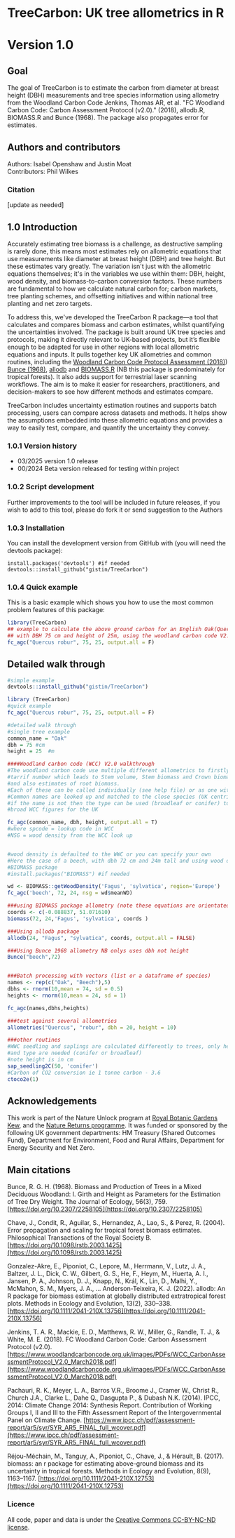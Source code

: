 # TreeCarbon: UK tree allometrics in R
# Version 1.0
## Goal
The goal of TreeCarbon is to estimate the carbon from diameter at breast height (DBH) measurements and tree species information using allometry from the Woodland Carbon Code Jenkins, Thomas AR, et al. "FC Woodland Carbon Code: Carbon Assessment Protocol (v2.0)." (2018), allodb.R, BIOMASS.R and Bunce (1968). The package also propagates error for estimates.
## Authors and contributors
Authors: Isabel Openshaw and Justin Moat  
Contributors: Phil Wilkes
### Citation

[update as needed]



## 1.0 Introduction

Accurately estimating tree biomass is a challenge, as destructive sampling is rarely done, this means most estimates rely on allometric equations that use measurements like diameter at breast height (DBH) and tree height. But these estimates vary greatly. The variation isn't just with the allometric equations themselves; it's in the variables  we use within them: DBH, height, wood density, and biomass-to-carbon conversion factors. These numbers are fundamental to how we calculate natural carbon for; carbon markets, tree planting schemes, and offsetting initiatives and within national tree planting and net zero targets.

To address this, we've developed the TreeCarbon R package—a tool that calculates and compares biomass and carbon estimates, whilst quantifying the uncertainties involved. The package is built around UK tree species and protocols, making it directly relevant to UK-based projects, but it’s flexible enough to be adapted for use in other regions with local allometric equations and inputs. It pulls together key UK allometries and common routines, including the [Woodland Carbon Code Protocol Assessment (2018)](https://www.woodlandcarboncode.org.uk/images/PDFs/WCC_CarbonAssessmentProtocol_V2.0_March2018.pdf)) [Bunce (1968)](https://doi.org/10.2307/2258105), [allodb](https://besjournals.onlinelibrary.wiley.com/doi/full/10.1111/2041-210X.13756) and [BIOMASS.R](https://besjournals.onlinelibrary.wiley.com/doi/full/10.1111/2041-210X.12753) (NB this package is predominately for tropical forests). It also adds support for terrestrial laser scanning workflows. The aim is to make it easier for researchers, practitioners, and decision-makers to see how different methods and estimates compare.

TreeCarbon includes uncertainty estimation routines and supports batch processing, users can compare across datasets and methods. It helps show the assumptions embedded into these allometric equations and provides a way to easily test, compare, and quantify the uncertainty they convey. 


### 1.0.1 Version history

<!-- badges: start -->
* 03/2025 version 1.0 release
* 00/2024 Beta version released for testing within project
<!-- badges: end -->



### 1.0.2	Script development  

Further improvements to the tool will be included in future releases, if you wish to add to this tool, please do fork it or send suggestion to the Authors

### 1.0.3 Installation

You can install the development version from GitHub with (you will need the devtools package):

```
install.packages('devtools') #if needed
devtools::install_github("gistin/TreeCarbon")
```

### 1.0.4 Quick example

This is a basic example which shows you how to use the most common problem features of this package:

``` r
library(TreeCarbon)
## example to calculate the above ground carbon for an English Oak(Quercus robur)
## with DBH 75 cm and height of 25m, using the woodland carbon code V2.0
fc_agc("Quercus robur", 75, 25, output.all = F)
```
## Detailed walk through
``` r
#simple example
devtools::install_github("gistin/TreeCarbon")

library (TreeCarbon)
#quick example
fc_agc("Quercus robur", 75, 25, output.all = F)

#detailed walk through
#single tree example
common_name = "Oak"
dbh = 75 #cm
height = 25  #m

####Woodland carbon code (WCC) V2.0 walkthrough
#The woodland carbon code use multiple different allometrics to firstly derive
#tarrif number which leads to Stem volume, Stem biomass and Crown biomass 
#and also estimates of root biomass.
#Each of these can be called individually (see help file) or as one with fc_agc
#Common names are looked up and matched to the close species (UK centric),
#if the name is not then the type can be used (broadleaf or conifer) to give
#broad WCC figures for the UK

fc_agc(common_name, dbh, height, output.all = T)
#where spcode = lookup code in WCC
#NSG = wood density from the WCC look up


#wood density is defaulted to the WWC or you can specify your own
#Here the case of a beech, with dbh 72 cm and 24m tall and using wood density from the 
#BIOMASS package
#install.packages("BIOMASS") #if needed

wd <- BIOMASS::getWoodDensity('Fagus', 'sylvatica', region='Europe')
fc_agc('beech', 72, 24, nsg = wd$meanWD)

###using BIOMASS package allometry (note these equations are orientated to tropical areas)
coords <- c(-0.088837, 51.071610)
biomass(72, 24,'Fagus', 'sylvatica', coords )

###Using allodb package
allodb(24, "Fagus", "sylvatica", coords, output.all = FALSE)

###Using Bunce 1968 allometry NB onlys uses dbh not height
Bunce("beech",72)


###Batch processing with vectors (list or a dataframe of species)
names <- rep(c("Oak", "Beech"),5)
dbhs <- rnorm(10,mean = 74, sd = 0.5)
heights <- rnorm(10,mean = 24, sd = 1)

fc_agc(names,dbhs,heights)

###test against several allometries
allometries("Quercus", "robur", dbh = 20, height = 10)

###other routines
#WWC seedling and saplings are calculated differently to trees, only height 
#and type are needed (conifer or broadleaf)
#note height is in cm
sap_seedling2C(50, 'conifer')
#Carbon of CO2 conversion ie 1 tonne carbon - 3.6
ctoco2e(1)
```

## Acknowledgements
This work is part of the Nature Unlock program at [Royal Botanic Gardens Kew](https://www.kew.org/wakehurst/nature-unlocked), and the [Nature Returns programme](https://www.kew.org/science/nature-returns).  It was funded or sponsored by the following UK government departments: HM Treasury (Shared Outcomes Fund), Department for Environment, Food and Rural Affairs, Department for Energy Security and Net Zero.

## Main citations

Bunce, R. G. H. (1968). Biomass and Production of Trees in a Mixed Deciduous Woodland: I. Girth and Height as Parameters for the Estimation of Tree Dry Weight. The Journal of Ecology, 56(3), 759. [https://doi.org/10.2307/2258105](https://doi.org/10.2307/2258105)

Chave, J., Condit, R., Aguilar, S., Hernandez, A., Lao, S., & Perez, R. (2004). Error propagation and scaling for tropical forest biomass estimates. Philosophical Transactions of the Royal Society B. [https://doi.org/10.1098/rstb.2003.1425](https://doi.org/10.1098/rstb.2003.1425)

Gonzalez-Akre, E., Piponiot, C., Lepore, M., Herrmann, V., Lutz, J. A., Baltzer, J. L., Dick, C. W., Gilbert, G. S., He, F., Heym, M., Huerta, A. I., Jansen, P. A., Johnson, D. J., Knapp, N., Král, K., Lin, D., Malhi, Y., McMahon, S. M., Myers, J. A., … Anderson-Teixeira, K. J. (2022). allodb: An R package for biomass estimation at globally distributed extratropical forest plots. Methods in Ecology and Evolution, 13(2), 330–338. [https://doi.org/10.1111/2041-210X.13756](https://doi.org/10.1111/2041-210X.13756)

Jenkins, T. A. R., Mackie, E. D., Matthews, R. W., Miller, G., Randle, T. J., & White, M. E. (2018). FC Woodland Carbon Code: Carbon Assessment Protocol (v2.0). [https://www.woodlandcarboncode.org.uk/images/PDFs/WCC_CarbonAssessmentProtocol_V2.0_March2018.pdf](https://www.woodlandcarboncode.org.uk/images/PDFs/WCC_CarbonAssessmentProtocol_V2.0_March2018.pdf)

Pachauri, R. K., Meyer, L. A., Barros V.R., Broome J., Cramer W., Christ R., Church J.A., Clarke L., Dahe Q., Dasgupta P., & Dubash N.K. (2014). IPCC, 2014: Climate Change 2014: Synthesis Report. Contribution of Working Groups I, II and III to the Fifth Assessment Report of the Intergovernmental Panel on Climate 
Change. [https://www.ipcc.ch/pdf/assessment-report/ar5/syr/SYR_AR5_FINAL_full_wcover.pdf](https://www.ipcc.ch/pdf/assessment-report/ar5/syr/SYR_AR5_FINAL_full_wcover.pdf)

Réjou-Méchain, M., Tanguy, A., Piponiot, C., Chave, J., & Hérault, B. (2017). biomass: an r package for estimating above-ground biomass and its uncertainty in tropical forests. Methods in Ecology and Evolution, 8(9), 1163–1167. [https://doi.org/10.1111/2041-210X.12753](https://doi.org/10.1111/2041-210X.12753)

### Licence

All code, paper and data is under the [Creative Commons CC-BY-NC-ND license](https://creativecommons.org/licenses/by-nc-nd/2.0/).

